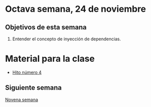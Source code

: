 # Octava semana, 24 de noviembre

## Objetivos de esta semana

1. Entender el concepto de inyección de dependencias.

# Material para la clase

- [Hito número 4](https://jj.github.io/CC/documentos/proyecto/4.CI)

## Siguiente semana

[Novena semana](09-semana.md)
